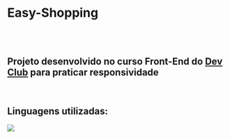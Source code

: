 <h1> Easy-Shopping </h1>
</br>
</br>
<h2> Projeto desenvolvido no curso Front-End do <a href="https://rodolfomori.com.br/devclub">Dev Club</a> para praticar responsividade</h2> 
</br>
<h2> Linguagens utilizadas: </h2>


<img src="https://github.com/Beatrizsantos1/Easy-Shopping/blob/master/img/Shopping%20via%20desktop%20illustration.png?raw=true">
